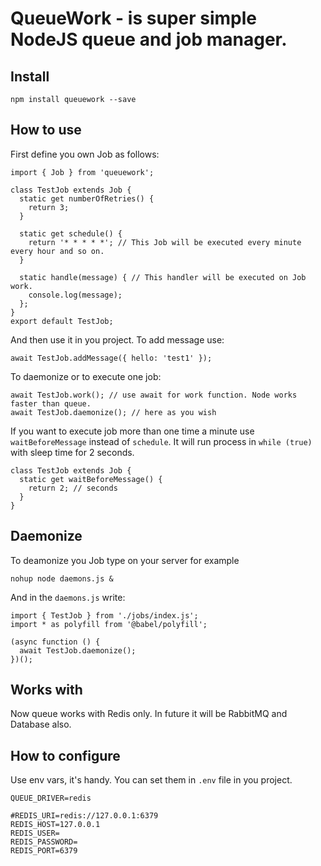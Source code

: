 # QueueWork - is super simple NodeJS queue and job manager.

## Install
```
npm install queuework --save
```

## How to use
First define you own Job as follows:
```
import { Job } from 'queuework';

class TestJob extends Job {
  static get numberOfRetries() {
    return 3;
  }
  
  static get schedule() {
    return '* * * * *'; // This Job will be executed every minute every hour and so on.
  }
  
  static handle(message) { // This handler will be executed on Job work.
    console.log(message);
  };
}
export default TestJob;
```

And then use it in you project. To add message use:
```
await TestJob.addMessage({ hello: 'test1' });
```

To daemonize or to execute one job:
```
await TestJob.work(); // use await for work function. Node works faster than queue.
await TestJob.daemonize(); // here as you wish
```

If you want to execute job more than one time a minute use `waitBeforeMessage` instead of `schedule`.
It will run process in `while (true)` with sleep time for 2 seconds.
```
class TestJob extends Job {
  static get waitBeforeMessage() {
    return 2; // seconds
  }
}
```

## Daemonize
To deamonize you Job type on your server for example
```
nohup node daemons.js &
```

And in the `daemons.js` write:
```
import { TestJob } from './jobs/index.js';
import * as polyfill from '@babel/polyfill';

(async function () {
  await TestJob.daemonize();
})();
```

## Works with
Now queue works with Redis only. In future it will be RabbitMQ and Database also.

## How to configure
Use env vars, it's handy. You can set them in `.env` file in you project.

```
QUEUE_DRIVER=redis

#REDIS_URI=redis://127.0.0.1:6379
REDIS_HOST=127.0.0.1
REDIS_USER=
REDIS_PASSWORD=
REDIS_PORT=6379
```